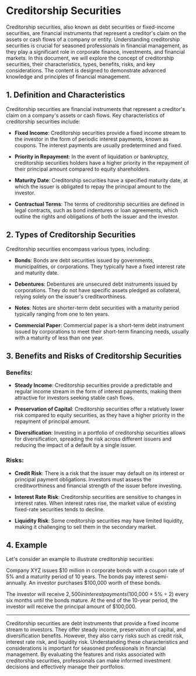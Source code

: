 # Creditorship Securities

Creditorship securities, also known as debt securities or fixed-income securities, are financial instruments that represent a creditor's claim on the assets or cash flows of a company or entity. Understanding creditorship securities is crucial for seasoned professionals in financial management, as they play a significant role in corporate finance, investments, and financial markets. In this document, we will explore the concept of creditorship securities, their characteristics, types, benefits, risks, and key considerations. The content is designed to demonstrate advanced knowledge and principles of financial management.

## 1. Definition and Characteristics

Creditorship securities are financial instruments that represent a creditor's claim on a company's assets or cash flows. Key characteristics of creditorship securities include:

- **Fixed Income**: Creditorship securities provide a fixed income stream to the investor in the form of periodic interest payments, known as coupons. The interest payments are usually predetermined and fixed.

- **Priority in Repayment**: In the event of liquidation or bankruptcy, creditorship securities holders have a higher priority in the repayment of their principal amount compared to equity shareholders.

- **Maturity Date**: Creditorship securities have a specified maturity date, at which the issuer is obligated to repay the principal amount to the investor.

- **Contractual Terms**: The terms of creditorship securities are defined in legal contracts, such as bond indentures or loan agreements, which outline the rights and obligations of both the issuer and the investor.

## 2. Types of Creditorship Securities

Creditorship securities encompass various types, including:

- **Bonds**: Bonds are debt securities issued by governments, municipalities, or corporations. They typically have a fixed interest rate and maturity date.

- **Debentures**: Debentures are unsecured debt instruments issued by corporations. They do not have specific assets pledged as collateral, relying solely on the issuer's creditworthiness.

- **Notes**: Notes are shorter-term debt securities with a maturity period typically ranging from one to ten years.

- **Commercial Paper**: Commercial paper is a short-term debt instrument issued by corporations to meet their short-term financing needs, usually with a maturity of less than one year.

## 3. Benefits and Risks of Creditorship Securities

### Benefits:

- **Steady Income**: Creditorship securities provide a predictable and regular income stream in the form of interest payments, making them attractive for investors seeking stable cash flows.

- **Preservation of Capital**: Creditorship securities offer a relatively lower risk compared to equity securities, as they have a higher priority in the repayment of principal amount.

- **Diversification**: Investing in a portfolio of creditorship securities allows for diversification, spreading the risk across different issuers and reducing the impact of a default by a single issuer.

### Risks:

- **Credit Risk**: There is a risk that the issuer may default on its interest or principal payment obligations. Investors must assess the creditworthiness and financial strength of the issuer before investing.

- **Interest Rate Risk**: Creditorship securities are sensitive to changes in interest rates. When interest rates rise, the market value of existing fixed-rate securities tends to decline.

- **Liquidity Risk**: Some creditorship securities may have limited liquidity, making it challenging to sell them in the secondary market.

## 4. Example

Let's consider an example to illustrate creditorship securities:

Company XYZ issues $10 million in corporate bonds with a coupon rate of 5% and a maturity period of 10 years. The bonds pay interest semi-annually. An investor purchases $100,000 worth of these bonds.

The investor will receive $2,500 in interest payments ($100,000 × 5% ÷ 2) every six months until the bonds mature. At the end of the 10-year period, the investor will receive the principal amount of $100,000.

---

Creditorship securities are debt instruments that provide a fixed income stream to investors. They offer steady income, preservation of capital, and diversification benefits. However, they also carry risks such as credit risk, interest rate risk, and liquidity risk. Understanding these characteristics and considerations is important for seasoned professionals in financial management. By evaluating the features and risks associated with creditorship securities, professionals can make informed investment decisions and effectively manage their portfolios.